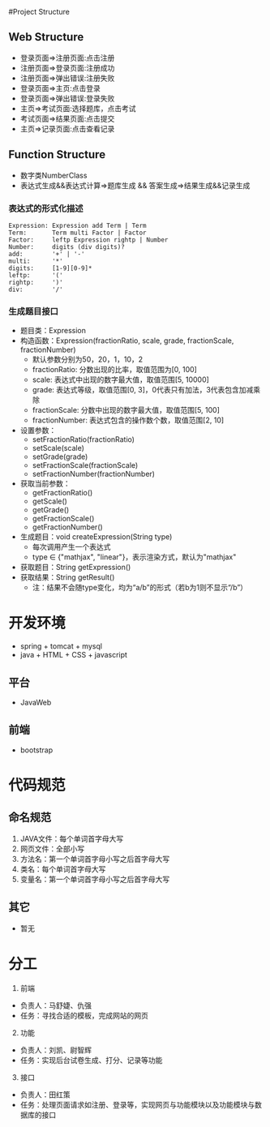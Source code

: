 #Project Structure

## Web Structure
 - 登录页面=>注册页面:点击注册
 - 注册页面=>登录页面:注册成功
 - 注册页面=>弹出错误:注册失败
 - 登录页面=>主页:点击登录
 - 登录页面=>弹出错误:登录失败
 - 主页=>考试页面:选择题库，点击考试
 - 考试页面=>结果页面:点击提交
 - 主页=>记录页面:点击查看记录

## Function Structure
 - 数字类NumberClass
 - 表达式生成&&表达式计算=>题库生成 && 答案生成=>结果生成&&记录生成  

### 表达式的形式化描述
```
Expression: Expression add Term | Term
Term:       Term multi Factor | Factor
Factor:     leftp Expression rightp | Number
Number:     digits (div digits)?
add:        '+' | '-'
multi:      '*'
digits:     [1-9][0-9]*
leftp:      '('
rightp:     ')'
div:        '/'
```

### 生成题目接口
 - 题目类：Expression
 - 构造函数：Expression(fractionRatio, scale, grade, fractionScale, fractionNumber)
   - 默认参数分别为50，20，1，10，2
   - fractionRatio: 分数出现的比率，取值范围为[0, 100]
   - scale: 表达式中出现的数字最大值，取值范围[5, 10000]
   - grade: 表达式等级，取值范围[0, 3]，0代表只有加法，3代表包含加减乘除
   - fractionScale: 分数中出现的数字最大值，取值范围[5, 100]
   - fractionNumber: 表达式包含的操作数个数，取值范围[2, 10]
 - 设置参数：
   - setFractionRatio(fractionRatio)
   - setScale(scale)
   - setGrade(grade)
   - setFractionScale(fractionScale)
   - setFractionNumber(fractionNumber)
 - 获取当前参数：
   - getFractionRatio()
   - getScale()
   - getGrade()
   - getFractionScale()
   - getFractionNumber()
 - 生成题目：void createExpression(String type)
   - 每次调用产生一个表达式
   - type $\in$ {"mathjax", "linear"}，表示渲染方式，默认为"mathjax"
 - 获取题目：String getExpression()
 - 获取结果：String getResult()
   - 注：结果不会随type变化，均为“a/b”的形式（若b为1则不显示“/b”）

# 开发环境
 - spring + tomcat + mysql
 - java + HTML + CSS + javascript

## 平台
 - JavaWeb

## 前端
 - bootstrap
 
# 代码规范

## 命名规范
1. JAVA文件：每个单词首字母大写
2. 网页文件：全部小写
3. 方法名：第一个单词首字母小写之后首字母大写
4. 类名：每个单词首字母大写
5. 变量名：第一个单词首字母小写之后首字母大写

## 其它
 - 暂无

# 分工
1. 前端
 - 负责人：马舒婕、仇强
 - 任务：寻找合适的模板，完成网站的网页
2. 功能
 - 负责人：刘凯、尉智辉
 - 任务：实现后台试卷生成、打分、记录等功能
3. 接口
 - 负责人：田红策
 - 任务：处理页面请求如注册、登录等，实现网页与功能模块以及功能模块与数据库的接口
